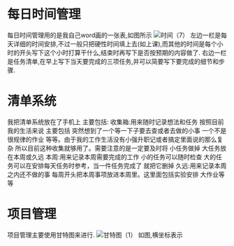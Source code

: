 # 每日时间管理
每日时间管理用的是我自己word画的一张表,如图所示
![时间（7）](https://github.com/shenzh21/hbsblog/assets/152977184/0e02f60f-70f8-456d-808e-32e1f32972aa)
左边一栏是每天详细的时间安排,不过一般只把硬性时间填上去(如上课),而其他的时间是每个小时的开头写下这个小时打算干什么,结束时再写下是否按预期的内容做了.
右边一栏是任务清单,在早上写下当天要完成的三项任务,并可以简要写下要完成的细节和步骤.

# 清单系统
我把清单系统放在了手机上 主要包括:
收集箱:用来随时记录想法和任务 按照目前我的生活来说 主要包括 突然想到了一个等一下子要去查或者去做的小事 一个不是很规律的作业 等等。由于我的工作生活没有小强升职记或者搞定里面说的那么复杂 所以目前这种收集就够用了。需要注意的是一定要及时将 小任务做掉 大任务放在本周或久远
本周:用来记录本周需要完成的工作 小的任务可以随时检查 大的任务可以在安排每天任务时参考，当一件任务完成了 就把它删掉
久远:用来记录本周之内还不做的事 每周开头把本周事项放进本周里。这里面包括实验安排 大作业等等
# 项目管理
项目管理主要使用甘特图来进行.
![甘特图（1）](https://github.com/shenzh21/hbsblog/assets/152977184/ad1bab9a-8cef-4b87-a086-2f4ccbdcd39c)
如图,横坐标表示